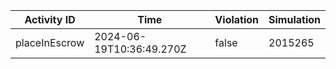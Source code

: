 | Activity ID | Time | Violation | Simulation |
| --- | --- | --- | --- |
| placeInEscrow | 2024-06-19T10:36:49.270Z | false | 2015265 |